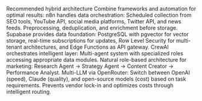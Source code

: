 Recommended hybrid architecture 
Combine frameworks and automation for optimal results:
n8n handles data orchestration: Scheduled collection from SEO tools, YouTube API, social media
platforms, Twitter API, and news feeds. Preprocessing, deduplication, and enrichment before
storage.
Supabase provides data foundation: PostgreSQL with pgvector for vector storage, real-time
subscriptions for updates, Row Level Security for multi-tenant architectures, and Edge Functions as
API gateway.
CrewAI orchestrates intelligent layer: Multi-agent system with specialized roles accessing
appropriate data modules. Natural role-based architecture for marketing: Research Agent →
Strategy Agent → Content Creator → Performance Analyst.
Multi-LLM via OpenRouter: Switch between OpenAI (speed), Claude (quality), and open-source
models (cost) based on task requirements. Prevents vendor lock-in and optimizes costs through
intelligent routing. 